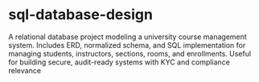 # sql-database-design
A relational database project modeling a university course management system. Includes ERD, normalized schema, and SQL implementation for managing students, instructors, sections, rooms, and enrollments. Useful for building secure, audit-ready systems with KYC and compliance relevance
